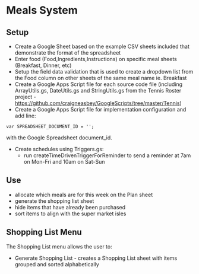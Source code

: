 # Meals System

## Setup
* Create a Google Sheet based on the example CSV sheets included that demonstrate the format of the spreadsheet
* Enter food (Food,Ingredients,Instructions) on specific meal sheets (Breakfast, Dinner, etc)
* Setup the field data validation that is used to create a dropdown list from the Food column on other sheets of the same meal name ie. Breakfast
* Create a Google Apps Script file for each source code file (including ArrayUtils.gs, DateUtils.gs and StringUtils.gs from the Tennis Roster project - https://github.com/craigneasbey/GoogleScripts/tree/master/Tennis)
* Create a Google Apps Script file for implementation configuration and add line:

```
var SPREADSHEET_DOCUMENT_ID = '';
```

  with the Google Spreadsheet document_id.
* Create schedules using Triggers.gs:
  * run createTimeDrivenTriggerForReminder to send a reminder at 7am on Mon-Fri and 10am on Sat-Sun

## Use
* allocate which meals are for this week on the Plan sheet
* generate the shopping list sheet
* hide items that have already been purchased
* sort items to align with the super market isles

## Shopping List Menu
The Shopping List menu allows the user to:
* Generate Shopping List - creates a Shopping List sheet with items grouped and sorted alphabetically
